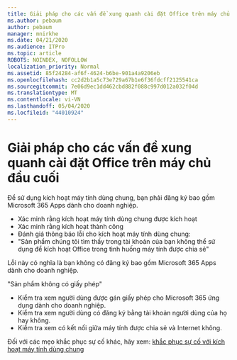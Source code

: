 ```yaml
---
title: Giải pháp cho các vấn đề xung quanh cài đặt Office trên máy chủ đầu cuối
ms.author: pebaum
author: pebaum
manager: mnirkhe
ms.date: 04/21/2020
ms.audience: ITPro
ms.topic: article
ROBOTS: NOINDEX, NOFOLLOW
localization_priority: Normal
ms.assetid: 85f24284-af6f-4624-b6be-901a4a9206eb
ms.openlocfilehash: cc2d2b1a5c73e729a67b1e6f36fdcff2125541ca
ms.sourcegitcommit: 7e06d9ec1dd462cbd882f088c997d012a032f04d
ms.translationtype: MT
ms.contentlocale: vi-VN
ms.lasthandoff: 05/04/2020
ms.locfileid: "44010924"
---
```

# <a name="solutions-for-issues-around-installing-office-on-a-terminal-server"></a>Giải pháp cho các vấn đề xung quanh cài đặt Office trên máy chủ đầu cuối

Để sử dụng kích hoạt máy tính dùng chung, bạn phải đăng ký bao gồm Microsoft 365 Apps dành cho doanh nghiệp.
  
- Xác minh rằng kích hoạt máy tính dùng chung được kích hoạt
- Xác minh rằng kích hoạt thành công
- Đánh giá thông báo lỗi cho kích hoạt máy tính dùng chung:
- "Sản phẩm chúng tôi tìm thấy trong tài khoản của bạn không thể sử dụng để kích hoạt Office trong tình huống máy tính được chia sẻ"
  
Lỗi này có nghĩa là bạn không có đăng ký bao gồm Microsoft 365 Apps dành cho doanh nghiệp.

"Sản phẩm không có giấy phép"

- Kiểm tra xem người dùng được gán giấy phép cho Microsoft 365 ứng dụng dành cho doanh nghiệp.
- Kiểm tra xem người dùng có đăng ký bằng tài khoản người dùng của họ hay không.
- Kiểm tra xem có kết nối giữa máy tính được chia sẻ và Internet không.

Đối với các mẹo khắc phục sự cố khác, hãy xem: [khắc phục sự cố với kích hoạt máy tính dùng chung](https://docs.microsoft.com/DeployOffice/troubleshoot-shared-computer-activation)